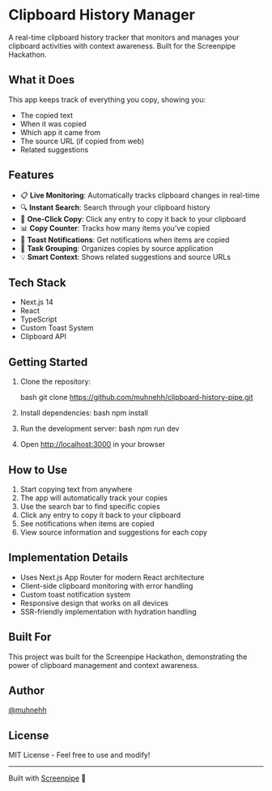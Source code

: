 # Clipboard History Manager

A real-time clipboard history tracker that monitors and manages your clipboard activities with context awareness. Built for the Screenpipe Hackathon.

## What it Does

This app keeps track of everything you copy, showing you:
- The copied text
- When it was copied
- Which app it came from
- The source URL (if copied from web)
- Related suggestions

## Features

- 📋 **Live Monitoring**: Automatically tracks clipboard changes in real-time
- 🔍 **Instant Search**: Search through your clipboard history
- 🔄 **One-Click Copy**: Click any entry to copy it back to your clipboard
- 📊 **Copy Counter**: Tracks how many items you've copied
- 🔔 **Toast Notifications**: Get notifications when items are copied
- 🎯 **Task Grouping**: Organizes copies by source application
- 💡 **Smart Context**: Shows related suggestions and source URLs

## Tech Stack

- Next.js 14
- React
- TypeScript
- Custom Toast System
- Clipboard API

## Getting Started

1. Clone the repository:

   bash
git clone https://github.com/muhnehh/clipboard-history-pipe.git


2. Install dependencies:
   bash
npm install


3. Run the development server:
   bash
npm run dev


4. Open [http://localhost:3000](http://localhost:3000) in your browser

## How to Use

1. Start copying text from anywhere
2. The app will automatically track your copies
3. Use the search bar to find specific copies
4. Click any entry to copy it back to your clipboard
5. See notifications when items are copied
6. View source information and suggestions for each copy

## Implementation Details

- Uses Next.js App Router for modern React architecture
- Client-side clipboard monitoring with error handling
- Custom toast notification system
- Responsive design that works on all devices
- SSR-friendly implementation with hydration handling

## Built For

This project was built for the Screenpipe Hackathon, demonstrating the power of clipboard management and context awareness.

## Author

[@muhnehh](https://github.com/muhnehh)

## License

MIT License - Feel free to use and modify!

---
Built with [Screenpipe](https://screenpi.pe) 🚀
